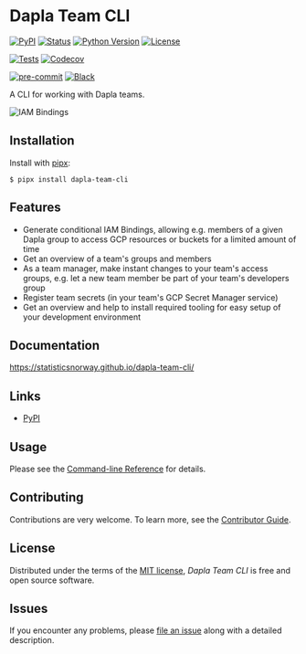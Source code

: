 # Dapla Team CLI

[![PyPI](https://img.shields.io/pypi/v/dapla-team-cli.svg)][pypi_]
[![Status](https://img.shields.io/pypi/status/dapla-team-cli.svg)][status]
[![Python Version](https://img.shields.io/pypi/pyversions/dapla-team-cli)][python version]
[![License](https://img.shields.io/pypi/l/dapla-team-cli)][license]

[![Tests](https://github.com/statisticsnorway/dapla-team-cli/workflows/Tests/badge.svg)][tests]
[![Codecov](https://codecov.io/gh/statisticsnorway/dapla-team-cli/branch/main/graph/badge.svg)][codecov]

[![pre-commit](https://img.shields.io/badge/pre--commit-enabled-brightgreen?logo=pre-commit&logoColor=white)][pre-commit]
[![Black](https://img.shields.io/badge/code%20style-black-000000.svg)][black]

[pypi_]: https://pypi.org/project/dapla-team-cli/
[status]: https://pypi.org/project/dapla-team-cli/
[python version]: https://pypi.org/project/dapla-team-cli
[tests]: https://github.com/statisticsnorway/dapla-team-cli/actions?workflow=Tests
[codecov]: https://app.codecov.io/gh/statisticsnorway/dapla-team-cli
[pre-commit]: https://github.com/pre-commit/pre-commit
[black]: https://github.com/psf/black

A CLI for working with Dapla teams.

![IAM Bindings](docs/iam-bindings.gif)

## Installation

Install with [pipx]:

```console
$ pipx install dapla-team-cli
```

## Features

- Generate conditional IAM Bindings, allowing e.g. members of a given Dapla group to access GCP resources or buckets for a limited amount of time
- Get an overview of a team's groups and members
- As a team manager, make instant changes to your team's access groups, e.g. let a new team member be part of your team's developers group
- Register team secrets (in your team's GCP Secret Manager service)
- Get an overview and help to install required tooling for easy setup of your development environment

## Documentation

https://statisticsnorway.github.io/dapla-team-cli/


## Links

* [PyPI]


## Usage

Please see the [Command-line Reference] for details.

## Contributing

Contributions are very welcome.
To learn more, see the [Contributor Guide].

## License

Distributed under the terms of the [MIT license][license],
_Dapla Team CLI_ is free and open source software.

## Issues

If you encounter any problems, please [file an issue] along with a detailed description.

[pypi]: https://pypi.org/project/dapla-team-cli/
[file an issue]: https://github.com/statisticsnorway/dapla-team-cli/issues
[pipx]: https://pypa.github.io/pipx

<!-- github-only -->

[license]: https://github.com/statisticsnorway/dapla-team-cli/blob/main/LICENSE
[contributor guide]: https://github.com/statisticsnorway/dapla-team-cli/blob/main/CONTRIBUTING.md
[command-line reference]: https://github.io/statisticsnorway/dapla-team-cli/usage.html
